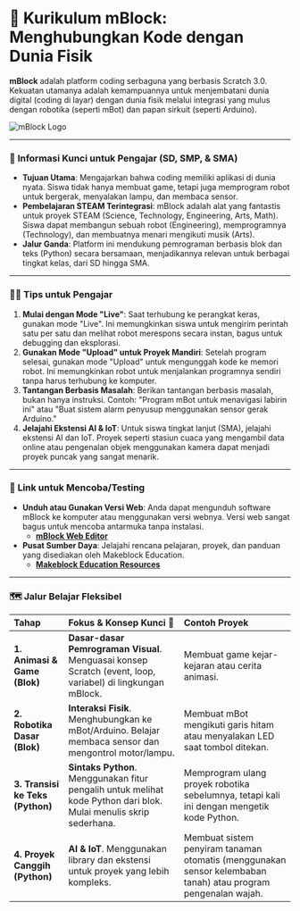 # 🤖 Kurikulum mBlock: Menghubungkan Kode dengan Dunia Fisik

**mBlock** adalah platform coding serbaguna yang berbasis Scratch 3.0. Kekuatan utamanya adalah kemampuannya untuk menjembatani dunia digital (coding di layar) dengan dunia fisik melalui integrasi yang mulus dengan robotika (seperti mBot) dan papan sirkuit (seperti Arduino).

![mBlock Logo](https://mblock.cc/static/images/logo-mblock.svg)

---

### 🎯 **Informasi Kunci untuk Pengajar (SD, SMP, & SMA)**

- **Tujuan Utama**: Mengajarkan bahwa coding memiliki aplikasi di dunia nyata. Siswa tidak hanya membuat game, tetapi juga memprogram robot untuk bergerak, menyalakan lampu, dan membaca sensor.
- **Pembelajaran STEAM Terintegrasi**: mBlock adalah alat yang fantastis untuk proyek STEAM (Science, Technology, Engineering, Arts, Math). Siswa dapat membangun sebuah robot (Engineering), memprogramnya (Technology), dan membuatnya menari mengikuti musik (Arts).
- **Jalur Ganda**: Platform ini mendukung pemrograman berbasis blok dan teks (Python) secara bersamaan, menjadikannya relevan untuk berbagai tingkat kelas, dari SD hingga SMA.

---

### 👩‍🏫 **Tips untuk Pengajar**

1.  **Mulai dengan Mode "Live"**: Saat terhubung ke perangkat keras, gunakan mode "Live". Ini memungkinkan siswa untuk mengirim perintah satu per satu dan melihat robot merespons secara instan, bagus untuk debugging dan eksplorasi.
2.  **Gunakan Mode "Upload" untuk Proyek Mandiri**: Setelah program selesai, gunakan mode "Upload" untuk mengunggah kode ke memori robot. Ini memungkinkan robot untuk menjalankan programnya sendiri tanpa harus terhubung ke komputer.
3.  **Tantangan Berbasis Masalah**: Berikan tantangan berbasis masalah, bukan hanya instruksi. Contoh: "Program mBot untuk menavigasi labirin ini" atau "Buat sistem alarm penyusup menggunakan sensor gerak Arduino."
4.  **Jelajahi Ekstensi AI & IoT**: Untuk siswa tingkat lanjut (SMA), jelajahi ekstensi AI dan IoT. Proyek seperti stasiun cuaca yang mengambil data online atau pengenalan objek menggunakan kamera dapat menjadi proyek puncak yang sangat menarik.

---

### 🧪 **Link untuk Mencoba/Testing**

- **Unduh atau Gunakan Versi Web**: Anda dapat mengunduh software mBlock ke komputer atau menggunakan versi webnya. Versi web sangat bagus untuk mencoba antarmuka tanpa instalasi.
  - [**mBlock Web Editor**](https://ide.mblock.cc/)
- **Pusat Sumber Daya**: Jelajahi rencana pelajaran, proyek, dan panduan yang disediakan oleh Makeblock Education.
  - [**Makeblock Education Resources**](https://education.makeblock.com/resources/)

---

### 🗺️ **Jalur Belajar Fleksibel**

| Tahap | Fokus & Konsep Kunci 🎯 | Contoh Proyek |
| :--- | :--- | :--- |
| **1. Animasi & Game (Blok)** | **Dasar-dasar Pemrograman Visual**. Menguasai konsep Scratch (event, loop, variabel) di lingkungan mBlock. | Membuat game kejar-kejaran atau cerita animasi. |
| **2. Robotika Dasar (Blok)** | **Interaksi Fisik**. Menghubungkan ke mBot/Arduino. Belajar membaca sensor dan mengontrol motor/lampu. | Membuat mBot mengikuti garis hitam atau menyalakan LED saat tombol ditekan. |
| **3. Transisi ke Teks (Python)** | **Sintaks Python**. Menggunakan fitur pengalih untuk melihat kode Python dari blok. Mulai menulis skrip sederhana. | Memprogram ulang proyek robotika sebelumnya, tetapi kali ini dengan mengetik kode Python. |
| **4. Proyek Canggih (Python)** | **AI & IoT**. Menggunakan library dan ekstensi untuk proyek yang lebih kompleks. | Membuat sistem penyiram tanaman otomatis (menggunakan sensor kelembaban tanah) atau program pengenalan wajah. |
